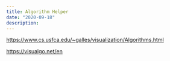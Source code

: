 ```yaml
---
title: Algorithm Helper
date: "2020-09-18"
description:
---
```


https://www.cs.usfca.edu/~galles/visualization/Algorithms.html

https://visualgo.net/en